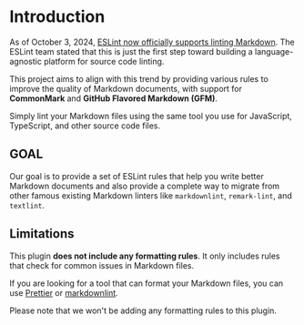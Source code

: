 # Introduction

As of October 3, 2024, [ESLint now officially supports linting Markdown](https://eslint.org/blog/2024/10/eslint-json-markdown-support/). The ESLint team stated that this is just the first step toward building a language-agnostic platform for source code linting.

This project aims to align with this trend by providing various rules to improve the quality of Markdown documents, with support for **CommonMark** and **GitHub Flavored Markdown (GFM)**.

Simply lint your Markdown files using the same tool you use for JavaScript, TypeScript, and other source code files.

## GOAL

Our goal is to provide a set of ESLint rules that help you write better Markdown documents and also provide a complete way to migrate from other famous existing Markdown linters like `markdownlint`, `remark-lint`, and `textlint`.

## Limitations

This plugin **does not include any formatting rules**. It only includes rules that check for common issues in Markdown files.

If you are looking for a tool that can format your Markdown files, you can use [Prettier](https://prettier.io/) or [markdownlint](https://github.com/DavidAnson/markdownlint).

Please note that we won't be adding any formatting rules to this plugin.
